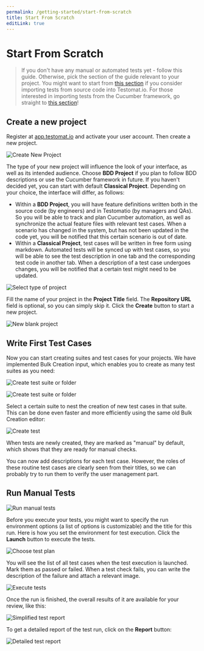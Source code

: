 ```yaml
---
permalink: /getting-started/start-from-scratch
title: Start From Scratch
editLink: true
---
```


# Start From Scratch

> If you don't have any manual or automated tests yet - follow this guide. Otherwise, pick the section of the guide relevant to your project. You might want to start from [this section](https://docs.testomat.io/getting-started/import-tests-from-source-code/) if you consider importing tests from source code into Testomat.io. For those interested in importing tests from the Cucumber framework, go straight to [this section](https://docs.testomat.io/getting-started/import-tests-from-cucumber/#why-do-i-need-to-import-my-tests)!

## Create a new project

Register at [app.testomat.io](https://app.testomat.io) and activate your user account. Then create a new project.

![Create New Project](<images/Google Chrome-Dashboard - Testomat.io-2023-08-02 at 12.15.58@2x.png>)

The type of your new project will influence the look of your interface, as well as its intended audience. Choose **BDD Project** if you plan to follow BDD descriptions or use the Cucumber framework in future. If you haven't decided yet, you can start with default **Classical Project**. Depending on your choice, the interface will differ, as follows:

* Within a **BDD Project**, you will have feature definitions written both in the source code (by engineers) and in Testomatio (by managers and QAs). So you will be able to track and plan Cucumber automation, as well as synchronize the actual feature files with relevant test cases. When a scenario has changed in the system, but has not been updated in the code yet, you will be notified that this certain scenario is out of date.
* Within a **Classical Project**, test cases will be written in free form using markdown. Automated tests will be synced up with test cases, so you will be able to see the test description in one tab and the corresponding test code in another tab. When a description of a test case undergoes changes, you will be notified that a certain test might need to be updated.

![Select type of project](<images/Google Chrome-New Project - Testomat.io-2023-08-02 at 12.19.38@2x.png>)

Fill the name of your project in the **Project Title** field.  The **Repository URL** field is optional, so you can simply skip it. Click the **Create** button to start a new project. 

![New blank project](<images/Google Chrome-Tests - Testomat.io-2023-08-02 at 12.21.51@2x.png>)

## Write First Test Cases

Now you can start creating suites and test cases for your projects. We have implemented Bulk Creation input, which enables you to create as many test suites as you need:

![Create test suite or folder](<images/Google Chrome-Tests - Testomat.io-2023-08-02 at 12.24.32@2x.png>)

![Create test suite or folder](<images/Google Chrome-Tests - Testomat.io-2023-08-02 at 12.27.24@2x.png>)

Select a certain suite to nest the creation of new test cases in that suite. This can be done even faster and more efficiently using the same old Bulk Creation editor:

![Create test](<images/Google Chrome-Tests - Testomat.io-2023-08-02 at 12.30.05@2x.png>)

When tests are newly created, they are marked as "manual" by default, which shows that they are ready for manual checks.

You can now add descriptions for each test case. However, the roles of these routine test cases are clearly seen from their titles, so we can probably try to run them to verify the user management part. 

## Run Manual Tests

![Run manual tests](<images/Google Chrome-Runs - Testomat.io-2023-08-02 at 12.31.02@2x.png>)

Before you execute your tests, you might want to specify the run environment options (a list of options is customizable) and the title for this run. Here is how you set the environment for test execution. Click the **Launch** button to execute the tests.

![Choose test plan](<images/Google Chrome-Runs - Testomat.io-2023-08-02 at 12.33.35@2x.png>)

You will see the list of all test cases when the test execution is launched. Mark them as passed or failed. When a test check fails, you can write the description of the failure and attach a relevant image.

![Execute tests](images/image-6.png)

Once the run is finished, the overall results of it are available for your review, like this:

![Simplified test report](<images/Google Chrome-Runs - Testomat.io-2023-08-02 at 12.36.48@2x.png>)

To get a detailed report of the test run, click on the **Report** button:

![Detailed test report](images/image-5.png)